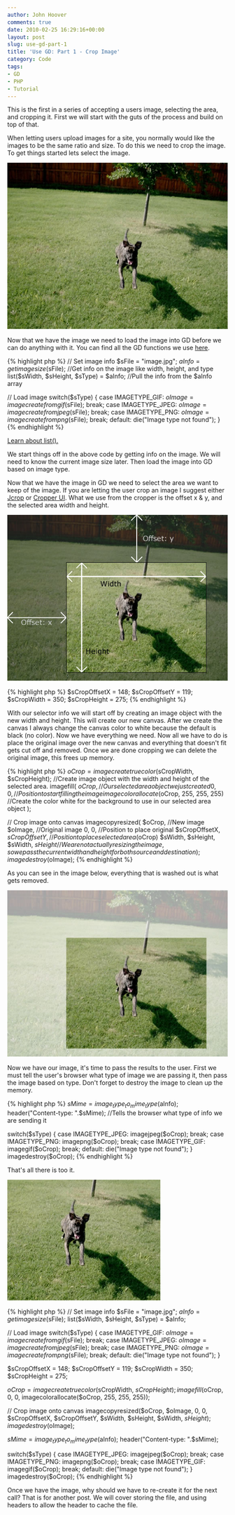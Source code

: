 ```yaml
---
author: John Hoover
comments: true
date: 2010-02-25 16:29:16+00:00
layout: post
slug: use-gd-part-1
title: 'Use GD: Part 1 - Crop Image'
category: Code
tags:
- GD
- PHP
- Tutorial
---
```


This is the first in a series of accepting a users image, selecting the area, and cropping it. First we will start with the guts of the process and build on top of that.

When letting users upload images for a site, you normally would like the images to be the same ratio and size. To do this we need to crop the image. To get things started lets select the image.

![](/images/posts/use-gd-part-1/image1.jpg)

Now that we have the image we need to load the image into GD before we can do anything with it. You can find all the GD functions we use [here](http://us.php.net/manual/en/ref.image.php).

<!-- /excerpt -->

{% highlight php %}
// Set image info
$sFile = "image.jpg";
$aInfo = getimagesize($sFile); //Get info on the image like width, height, and type
list($sWidth, $sHeight, $sType) = $aInfo; //Pull the info from the $aInfo array

// Load image
switch($sType)
{
	case IMAGETYPE_GIF: $oImage = imagecreatefromgif($sFile); break;
	case IMAGETYPE_JPEG: $oImage = imagecreatefromjpeg($sFile); break;
	case IMAGETYPE_PNG: $oImage = imagecreatefrompng($sFile); break;
	default: die("Image type not found");
}
{% endhighlight %}

[Learn about list().](http://us.php.net/list)

We start things off in the above code by getting info on the image. We will need to know the current image size later. Then load the image into GD based on image type.

Now that we have the image in GD we need to select the area we want to keep of the image. If you are letting the user crop an image I suggest either [Jcrop](http://deepliquid.com/content/Jcrop.html) or [Cropper UI](http://www.defusion.org.uk/code/javascript-image-cropper-ui-using-prototype-scriptaculous/). What we use from the cropper is the offset x & y, and the selected area width and height.

![](/images/posts/use-gd-part-1/image3.jpg)

{% highlight php %}
$sCropOffsetX = 148;
$sCropOffsetY = 119;
$sCropWidth = 350;
$sCropHeight = 275;
{% endhighlight %}

With our selector info we will start off by creating an image object with the new width and height. This will create our new canvas. After we create the canvas I always change the canvas color to white because the default is black (no color). Now we have everything we need. Now all we have to do is place the original image over the new canvas and everything that doesn't fit gets cut off and removed. Once we are done cropping we can delete the original image, this frees up memory.

{% highlight php %}
$oCrop = imagecreatetruecolor($sCropWidth, $sCropHeight); //Create image object with the width and height of the selected area.
imagefill(
	$oCrop, //Our selected area object we just created
	0, 0, //Position to start filling the image
	imagecolorallocate($oCrop, 255, 255, 255) //Create the color white for the background to use in our selected area object
);

// Crop image onto canvas
imagecopyresized(
	$oCrop, //New image
	$oImage, //Original image
	0, 0, //Position to place original
	$sCropOffsetX, $sCropOffsetY, //Position to place selected area ($oCrop)
	$sWidth, $sHeight, $sWidth, $sHeight //We are not actually resizing the image, so we pass the current width and height for both source and destination
);
imagedestroy($oImage);
{% endhighlight %}

As you can see in the image below, everything that is washed out is what gets removed.

![](/images/posts/use-gd-part-1/image4.jpg)

Now we have our image, it's time to pass the results to the user. First we must tell the user's browser what type of image we are passing it, then pass the image based on type. Don't forget to destroy the image to clean up the memory.

{% highlight php %}
$sMime = image_type_to_mime_type($aInfo);
header("Content-type: ".$sMime); //Tells the browser what type of info we are sending it

switch($sType)
{
	case IMAGETYPE_JPEG: imagejpeg($oCrop); break;
	case IMAGETYPE_PNG: imagepng($oCrop); break;
	case IMAGETYPE_GIF: imagegif($oCrop); break;
	default: die("Image type not found");
}
imagedestroy($oCrop);
{% endhighlight %}

That's all there is too it.

![](/images/posts/use-gd-part-1/image5.jpg)

{% highlight php %}
// Set image info
$sFile = "image.jpg";
$aInfo = getimagesize($sFile);
list($sWidth, $sHeight, $sType) = $aInfo;

// Load image
switch($sType)
{
	case IMAGETYPE_GIF: $oImage = imagecreatefromgif($sFile); break;
	case IMAGETYPE_JPEG: $oImage = imagecreatefromjpeg($sFile); break;
	case IMAGETYPE_PNG: $oImage = imagecreatefrompng($sFile); break;
	default: die("Image type not found");
}

$sCropOffsetX = 148;
$sCropOffsetY = 119;
$sCropWidth = 350;
$sCropHeight = 275;

$oCrop = imagecreatetruecolor($sCropWidth, $sCropHeight);
imagefill($oCrop, 0, 0, imagecolorallocate($oCrop, 255, 255, 255));

// Crop image onto canvas
imagecopyresized($oCrop, $oImage, 0, 0, $sCropOffsetX, $sCropOffsetY, $sWidth, $sHeight, $sWidth, $sHeight);
imagedestroy($oImage);

$sMime = image_type_to_mime_type($aInfo);
header("Content-type: ".$sMime);

switch($sType)
{
	case IMAGETYPE_JPEG: imagejpeg($oCrop); break;
	case IMAGETYPE_PNG: imagepng($oCrop); break;
	case IMAGETYPE_GIF: imagegif($oCrop); break;
	default: die("Image type not found");
}
imagedestroy($oCrop);
{% endhighlight %}

Once we have the image, why should we have to re-create it for the next call? That is for another post. We will cover storing the file, and using headers to allow the header to cache the file.
